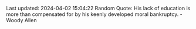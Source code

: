 Last updated: 2024-04-02 15:04:22
Random Quote: His lack of education is more than compensated for by his keenly developed moral bankruptcy. - Woody Allen
